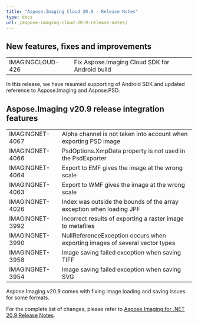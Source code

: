 ```yaml
---
title: "Aspose.Imaging Cloud 20.9 - Release Notes"
type: docs
url: /aspose-imaging-cloud-20-9-release-notes/
---
```


## **New features, fixes and improvements**
|     |     |
| --- | --- |
|IMAGINGCLOUD-426|Fix Aspose.Imaging Cloud SDK for Android build|

In this release, we have resumed supporting of Android SDK and updated reference to Aspose.Imaging and Aspose.PSD.

## **Aspose.Imaging v20.9 release integration features**

|     |     |
| --- | --- |
|IMAGINGNET-4067|Alpha channel is not taken into account when exporting PSD image|
|IMAGINGNET-4066|PsdOptions.XmpData property is not used in the PsdExporter|
|IMAGINGNET-4064|Export to EMF gives the image at the wrong scale|
|IMAGINGNET-4063|Export to WMF gives the image at the wrong scale|
|IMAGINGNET-4026|Index was outside the bounds of the array exception when loading JPF|
|IMAGINGNET-3992|Incorrect results of exporting a raster image to metafiles|
|IMAGINGNET-3990|NullReferenceException occurs when exporting images of several vector types|
|IMAGINGNET-3958|Image saving failed exception when saving TIFF|
|IMAGINGNET-3954|Image saving failed exception when saving SVG|

Aspose.Imaging v20.9 comes with fixing image loading and saving issues for some formats.

For the complete list of changes, please refer to [Aspose.Imaging for .NET 20.9 Release Notes](https://docs.aspose.com/display/imagingnet/Aspose.Imaging+for+.NET+20.9+-+Release+notes).
